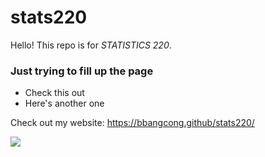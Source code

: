 # stats220

Hello! This repo is for *STATISTICS 220*.

### Just trying to fill up the page
 - Check this out
 - Here's another one


Check out my website: https://bbangcong.github/stats220/

![](https://64.media.tumblr.com/f16f7fd921d88dc684ae37ac7b273315/tumblr_p429ko77Uf1wo5727o8_400.gif)
